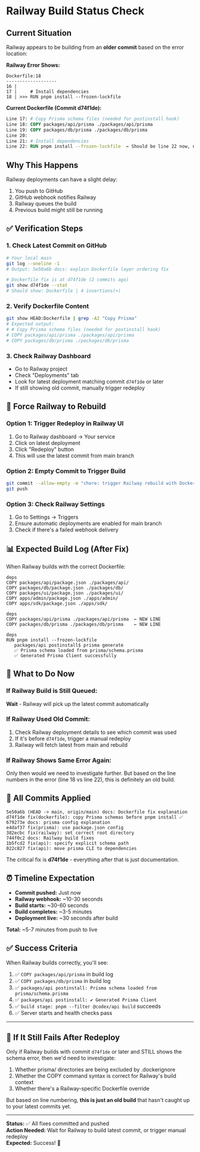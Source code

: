 # Railway Build Status Check

## Current Situation

Railway appears to be building from an **older commit** based on the error location:

**Railway Error Shows:**
```
Dockerfile:18
-------------------
16 |
17 |     # Install dependencies  
18 | >>> RUN pnpm install --frozen-lockfile
```

**Current Dockerfile (Commit d74f1de):**
```dockerfile
Line 17: # Copy Prisma schema files (needed for postinstall hook)
Line 18: COPY packages/api/prisma ./packages/api/prisma
Line 19: COPY packages/db/prisma ./packages/db/prisma
Line 20:
Line 21: # Install dependencies
Line 22: RUN pnpm install --frozen-lockfile  ← Should be line 22 now, not 18!
```

## Why This Happens

Railway deployments can have a slight delay:
1. You push to GitHub
2. GitHub webhook notifies Railway
3. Railway queues the build
4. Previous build might still be running

## ✅ Verification Steps

### 1. Check Latest Commit on GitHub
```bash
# Your local main
git log --oneline -1
# Output: 5e50a6b docs: explain Dockerfile layer ordering fix

# Dockerfile fix is at d74f1de (2 commits ago)
git show d74f1de --stat
# Should show: Dockerfile | 4 insertions(+)
```

### 2. Verify Dockerfile Content
```bash
git show HEAD:Dockerfile | grep -A2 "Copy Prisma"
# Expected output:
# # Copy Prisma schema files (needed for postinstall hook)
# COPY packages/api/prisma ./packages/api/prisma
# COPY packages/db/prisma ./packages/db/prisma
```

### 3. Check Railway Dashboard
- Go to Railway project
- Check "Deployments" tab
- Look for latest deployment matching commit `d74f1de` or later
- If still showing old commit, manually trigger redeploy

## 🔄 Force Railway to Rebuild

### Option 1: Trigger Redeploy in Railway UI
1. Go to Railway dashboard → Your service
2. Click on latest deployment
3. Click "Redeploy" button
4. This will use the latest commit from main branch

### Option 2: Empty Commit to Trigger Build
```bash
git commit --allow-empty -m "chore: trigger Railway rebuild with Dockerfile fix"
git push
```

### Option 3: Check Railway Settings
1. Go to Settings → Triggers
2. Ensure automatic deployments are enabled for main branch
3. Check if there's a failed webhook delivery

## 📊 Expected Build Log (After Fix)

When Railway builds with the correct Dockerfile:

```
deps
COPY packages/api/package.json ./packages/api/
COPY packages/db/package.json ./packages/db/
COPY packages/ui/package.json ./packages/ui/
COPY apps/admin/package.json ./apps/admin/
COPY apps/sdk/package.json ./apps/sdk/

deps
COPY packages/api/prisma ./packages/api/prisma  ← NEW LINE
COPY packages/db/prisma ./packages/db/prisma    ← NEW LINE

deps
RUN pnpm install --frozen-lockfile
   packages/api postinstall$ prisma generate
   ✅ Prisma schema loaded from prisma/schema.prisma
   ✅ Generated Prisma Client successfully
```

## 🎯 What to Do Now

### If Railway Build is Still Queued:
**Wait** - Railway will pick up the latest commit automatically

### If Railway Used Old Commit:
1. Check Railway deployment details to see which commit was used
2. If it's before `d74f1de`, trigger a manual redeploy
3. Railway will fetch latest from main and rebuild

### If Railway Shows Same Error Again:
Only then would we need to investigate further. But based on the line numbers in the error (line 18 vs line 22), this is definitely an old build.

## 📝 All Commits Applied

```
5e50a6b (HEAD -> main, origin/main) docs: Dockerfile fix explanation
d74f1de fix(dockerfile): copy Prisma schemas before pnpm install ✅
679273e docs: prisma config explanation  
e4daf37 fix(prisma): use package.json config
382ecbc fix(railway): set correct root directory
744f0c2 docs: Railway build fixes
1b5fcd2 fix(api): specify explicit schema path
022c827 fix(api): move prisma CLI to dependencies
```

The critical fix is **d74f1de** - everything after that is just documentation.

## ⏰ Timeline Expectation

- **Commit pushed:** Just now
- **Railway webhook:** ~10-30 seconds
- **Build starts:** ~30-60 seconds  
- **Build completes:** ~3-5 minutes
- **Deployment live:** ~30 seconds after build

**Total:** ~5-7 minutes from push to live

## ✅ Success Criteria

When Railway builds correctly, you'll see:

1. ✅ `COPY packages/api/prisma` in build log
2. ✅ `COPY packages/db/prisma` in build log
3. ✅ `packages/api postinstall: Prisma schema loaded from prisma/schema.prisma`
4. ✅ `packages/api postinstall: ✔ Generated Prisma Client`
5. ✅ `build stage: pnpm --filter @codex/api build` succeeds
6. ✅ Server starts and health checks pass

---

## 🚨 If It Still Fails After Redeploy

Only if Railway builds with commit `d74f1de` or later and STILL shows the schema error, then we'd need to investigate:

1. Whether prisma/ directories are being excluded by .dockerignore
2. Whether the COPY command syntax is correct for Railway's build context
3. Whether there's a Railway-specific Dockerfile override

But based on line numbering, **this is just an old build** that hasn't caught up to your latest commits yet.

---

**Status:** ✅ All fixes committed and pushed  
**Action Needed:** Wait for Railway to build latest commit, or trigger manual redeploy  
**Expected:** Success! 🎉
